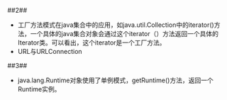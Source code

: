 ##2##
- 工厂方法模式在java集合中的应用，如java.util.Collection中的iterator()方法，一个具体的java集合对象会通过这个iterator（）方法返回一个具体的Iterator类。可以看出，这个iterator是一个工厂方法。
- URL与URLConnection

##3##
- java.lang.Runtime对象使用了单例模式，getRuntime()方法，返回一个Runtime实例。

